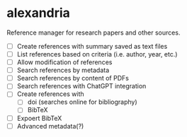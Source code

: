 # alexandria
Reference manager for research papers and other sources.

- [ ] Create references with summary saved as text files
- [ ] List references based on criteria (i.e. author, year, etc.)
- [ ] Allow modification of references
- [ ] Search references by metadata
- [ ] Search references by content of PDFs
- [ ] Search references with ChatGPT integration
- [ ] Create references with
  - [ ] doi (searches online for bibliography)
  - [ ] BibTeX
- [ ] Expoert BibTeX
- [ ] Advanced metadata(?)
